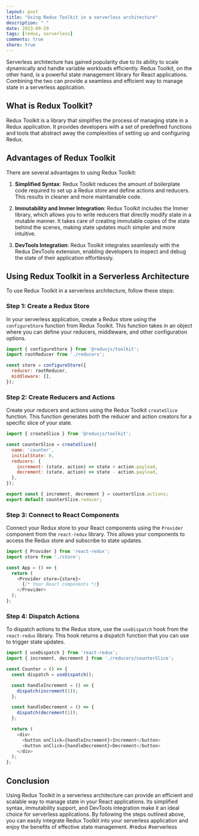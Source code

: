 ```yaml
---
layout: post
title: "Using Redux Toolkit in a serverless architecture"
description: " "
date: 2023-09-29
tags: [redux, serverless]
comments: true
share: true
---
```


Serverless architecture has gained popularity due to its ability to scale dynamically and handle variable workloads efficiently. Redux Toolkit, on the other hand, is a powerful state management library for React applications. Combining the two can provide a seamless and efficient way to manage state in a serverless application.

## What is Redux Toolkit?

Redux Toolkit is a library that simplifies the process of managing state in a Redux application. It provides developers with a set of predefined functions and tools that abstract away the complexities of setting up and configuring Redux.

## Advantages of Redux Toolkit

There are several advantages to using Redux Toolkit:

1. **Simplified Syntax**: Redux Toolkit reduces the amount of boilerplate code required to set up a Redux store and define actions and reducers. This results in cleaner and more maintainable code.

2. **Immutability and Immer Integration**: Redux Toolkit includes the Immer library, which allows you to write reducers that directly modify state in a mutable manner. It takes care of creating immutable copies of the state behind the scenes, making state updates much simpler and more intuitive.

3. **DevTools Integration**: Redux Toolkit integrates seamlessly with the Redux DevTools extension, enabling developers to inspect and debug the state of their application effortlessly.

## Using Redux Toolkit in a Serverless Architecture

To use Redux Toolkit in a serverless architecture, follow these steps:

### Step 1: Create a Redux Store

In your serverless application, create a Redux store using the `configureStore` function from Redux Toolkit. This function takes in an object where you can define your reducers, middleware, and other configuration options.

```javascript
import { configureStore } from '@reduxjs/toolkit';
import rootReducer from './reducers';

const store = configureStore({
  reducer: rootReducer,
  middleware: [],
});
```

### Step 2: Create Reducers and Actions

Create your reducers and actions using the Redux Toolkit `createSlice` function. This function generates both the reducer and action creators for a specific slice of your state.

```javascript
import { createSlice } from '@reduxjs/toolkit';

const counterSlice = createSlice({
  name: 'counter',
  initialState: 0,
  reducers: {
    increment: (state, action) => state + action.payload,
    decrement: (state, action) => state - action.payload,
  },
});

export const { increment, decrement } = counterSlice.actions;
export default counterSlice.reducer;
```

### Step 3: Connect to React Components

Connect your Redux store to your React components using the `Provider` component from the `react-redux` library. This allows your components to access the Redux store and subscribe to state updates.

```javascript
import { Provider } from 'react-redux';
import store from './store';

const App = () => {
  return (
    <Provider store={store}>
      {/* Your React components */}
    </Provider>
  );
};
```

### Step 4: Dispatch Actions

To dispatch actions to the Redux store, use the `useDispatch` hook from the `react-redux` library. This hook returns a dispatch function that you can use to trigger state updates.

```javascript
import { useDispatch } from 'react-redux';
import { increment, decrement } from './reducers/counterSlice';

const Counter = () => {
  const dispatch = useDispatch();

  const handleIncrement = () => {
    dispatch(increment(1));
  };

  const handleDecrement = () => {
    dispatch(decrement(1));
  };

  return (
    <div>
      <button onClick={handleIncrement}>Increment</button>
      <button onClick={handleDecrement}>Decrement</button>
    </div>
  );
};
```

## Conclusion

Using Redux Toolkit in a serverless architecture can provide an efficient and scalable way to manage state in your React applications. Its simplified syntax, immutability support, and DevTools integration make it an ideal choice for serverless applications. By following the steps outlined above, you can easily integrate Redux Toolkit into your serverless application and enjoy the benefits of effective state management. #redux #serverless